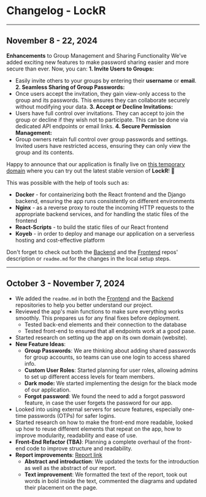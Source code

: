 # Changelog - LockR  
****
## November 8 - 22, 2024
**Enhancements** to Group Management and Sharing Functionality
We’ve added exciting new features to make password sharing easier and more secure than ever. Now, you can:
**1. Invite Users to Groups:**
  - Easily invite others to your groups by entering their **username** or **email**.
**2. Seamless Sharing of Group Passwords:**
  - Once users accept the invitation, they gain view-only access to the group and its passwords. This ensures they can collaborate securely without modifying your data.
**3. Accept or Decline Invitations:**
  - Users have full control over invitations. They can accept to join the group or decline if they wish not to participate. This can be done via dedicated API endpoints or email links.
**4. Secure Permission Management:**
  - Group owners retain full control over group passwords and settings. Invited users have restricted access, ensuring they can only view the group and its contents.

Happy to announce that our application is finally live on [this temporary domain]([LockR](https://petite-danella-lockr-b5f8b6cb.koyeb.app/about)) where you can try out the latest stable version of **LockR**! 🎉

This was possible with the help of tools such as:
- **Docker** - for containerizing both the React frontend and the Django backend, ensuring the app runs consistently on different environments
- **Nginx** - as a reverse proxy to route the incoming HTTP requests to the appropriate  backend services, and for handling the static files of the frontend
- **React-Scripts** - to build the static files of our React frontend
- **Koyeb** - in order to deploy and manage our application on a serverless hosting and cost-effective platform

Don't forget to check out both the [Backend](https://github.com/diana7376/Password-manager-app-backend) and the [Frontend](https://github.com/diana7376/Password-manager-app-frontend) repos' description or `readme.md` for the changes in the local setup steps.
****
## October 3 - November 7, 2024  

- We added the `readme.md` in both the [Frontend](https://github.com/diana7376/Password-manager-app-frontend) and the [Backend](https://github.com/diana7376/Password-manager-app-backend) repositories to help you better understand our project.  
- Reviewed the app's main functions to make sure everything works smoothly. This prepares us for any final fixes before deployment.  
  - Tested back-end elements and their connection to the database  
  - Tested front-end to ensured that all endpoints work at a good pase.  
- Started research on setting up the app on its own domain (website).  
- **New Feature Ideas**:  
    - **Group Passwords**: We are thinking about adding shared passwords for group accounts, so teams can use one login to access shared info.  
    - **Custom User Roles**: Started planning for user roles, allowing admins to set up different access levels for team members.  
    - **Dark mode:** We started implementing the design for the black mode of our application.  
    - **Forgot password**: We found the need to add a forgot password feature, in case the user forgets the password for our app.  
- Looked into using external servers for secure features, especially one-time passwords (OTPs) for safer logins.  
- Started research on how to make the front-end more readable, looked up how to reuse different elements that repeat on the app, how to improve modularity, readability and ease of use.  
- **Front-End Refactor (TBA)**: Planning a complete overhaul of the front-end code to improve structure and readability.  
- **Report improvements**: [Report link](https://www.overleaf.com/project/66f295b42270ce28a2e84659)
    - **Abstract and introduction**: We updated the texts for the introduction as well as the abstract of our report.
    - **Text improvement**: We formatted the text of the report, took out words in bold inside the text, commented the diagrams and updated their placement on the page.
